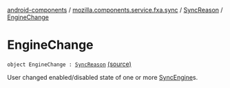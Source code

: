 [android-components](../../index.md) / [mozilla.components.service.fxa.sync](../index.md) / [SyncReason](index.md) / [EngineChange](./-engine-change.md)

# EngineChange

`object EngineChange : `[`SyncReason`](index.md) [(source)](https://github.com/mozilla-mobile/android-components/blob/master/components/service/firefox-accounts/src/main/java/mozilla/components/service/fxa/sync/SyncManager.kt#L36)

User changed enabled/disabled state of one or more [SyncEngine](../../mozilla.components.service.fxa/-sync-engine/index.md)s.

